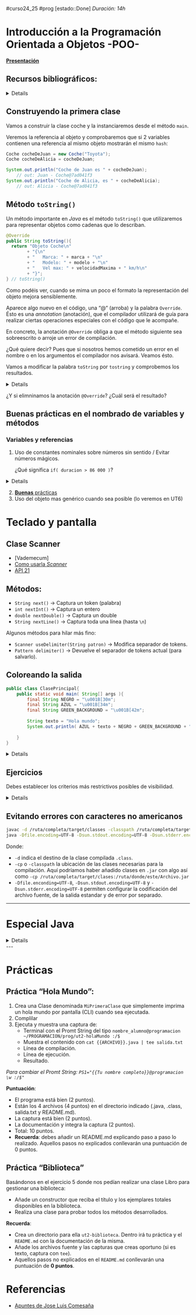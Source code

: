 #curso24_25 #prog [estado::Done] _Duración: 14h_

# Introducción a la Programación Orientada a Objetos -POO-
[**Presentación**](https://docs.google.com/presentation/d/1eZQizU8G9x8VFZFp5ja6H9hd6TJB91NZUxk0MNaVNYs/edit?usp=sharing)

## Recursos bibliográficos:
<details>
+ [W3S - Creación de clases e instanciación de objetos](https://www.w3schools.com/java/java_classes.asp)
+ [W3Schools](https://www.w3schools.com/java/java_oop.asp)
+ [JavaTPoint](https://www.javatpoint.com/java-oops-concepts)
+ [GeeksForGeeks](https://www.geeksforgeeks.org/object-oriented-programming-oops-concept-in-java/?ref=lbp)
+ [TutorialsPoint](https://www.tutorialspoint.com/java/java_object_classes.htm)
  
### Vídeos
+ [Porqué de POO](https://youtu.be/XmUz5WJmJVU?t=142)
+ [Porqué modular](https://youtu.be/RZOSJ2zuxIs?t=528)

+ [Pildoras informaticas - Curso Java desde 0 - POO](https://www.youtube.com/watch?v=XmUz5WJmJVU&list=PLU8oAlHdN5BktAXdEVCLUYzvDyqRQJ2lk&index=29)
+ [Pildoras informaticas - Curso Java desde 0 - POO 2](https://www.youtube.com/watch?v=ZY5pwm92cWQ&list=PLU8oAlHdN5BktAXdEVCLUYzvDyqRQJ2lk&index=30)
+ [Pildoras informaticas - Curso Java desde 0 - POO 3](https://www.youtube.com/watch?v=ZY5pwm92cWQ&list=PLU8oAlHdN5BktAXdEVCLUYzvDyqRQJ2lk&index=31)

</details>

## Construyendo la primera clase
Vamos a construir la clase coche y la instanciaremos desde el método `main`.

Veremos la referencia al objeto y comprobaremos que si 2 variables contienen una referencia al mismo objeto mostrarán el mismo `hash`:
```java
Coche cocheDeJuan = new Coche("Toyota");
Coche cocheDeAlicia = cocheDeJuan;

System.out.println("Coche de Juan es " + cocheDeJuan);
    // out: Juan - Coche@7ad041f3
System.out.println("Coche de Alicia, es " + cocheDeAlicia);
    // out: Alicia - Coche@7ad041f3
```

## Método `toString()`
Un método importante en _Java_ es el método `toString()` que utilizaremos para representar objetos como cadenas que lo describan.
```java
@Override
public String toString(){
  return "Objeto Coche\n"
        + "{\n"
        + "   Marca: " + marca + "\n"
        + "   Modelo: " + modelo + "\n"
        + "   Vel max: " + velocidadMaxima + " km/h\n"
        + "}";
} // toString()
```

Como podéis ver, cuando se mima un poco el formato la representación del objeto mejora sensiblemente.

Aparece algo nuevo en el código, una “@“ (arroba) y la palabra `Override`. Ésto es una _annotation_ (anotación), que el compilador utilizará de guía para realizar ciertas operaciones especiales con el código que le acompañe.

En concreto, la anotación `@Override` obliga a que el método siguiente sea sobreescrito o arroje un error de compilación. 

¿Qué quiere decir? Pues que si nosotros hemos cometido un error en el nombre o en los argumentos el compilador nos avisará. Veamos ésto.

Vamos a modificar la palabra `toString` por `tostring` y comprobemos los resultados.
<details>

```bash
./Coche.java:16: error: method does not override or implement a method from a supertype
        @Override
        ^
1 error
```

Efectivamente, el compilador nos avisa que en realidad no estamos sobreescribiendo nada y por tanto que tenemos un error en el método.
</details>

¿Y si elimninamos la anotación `@Override`? ¿Cuál será el resultado?

## Buenas prácticas en el nombrado de variables y métodos
### Variables y referencias
1. Uso de constantes nominales sobre números sin sentido / Evitar números mágicos.

   ¿Qué significa `if( duracion > 86 000 )`?
  <details>
  
  ```java
  final int SEGUNDOS_EN_UN_DIA = 86 000 // segundos
  ...
  if( duracion > SEGUNDOS_EN_UN_DIA )
    // Mas claro, ¿verdad?
  ```
  </details>
   
2. [**Buenas** prácticas](https://javascript.plainenglish.io/variable-naming-best-practices-in-javascript-94af115f42cd)
3. Uso del objeto mas genérico cuando sea posible (lo veremos en UT6)

# Teclado y pantalla

## Clase Scanner
+ [Vademecum]
+ [Como usarla _Scanner_](https://ifgeekthen.nttdata.com/s/post/que-es-y-como-usar-la-clase-scanner-en-java-MCGCZBXHLT3VDXRLUQLJ4O2X4XKM?language=es)
+ [API 21](https://docs.oracle.com/en/java/javase/21/docs//api/java.base/java/util/Scanner.html)

## Métodos:
+ `String next()` -> Captura un token (palabra)
+ `int nextInt()` -> Captura un entero
+ `double nextDouble()` -> Captura un double
+ `String nextLine()` -> Captura toda una línea (hasta `\n`)

Algunos métodos para hilar más fino:
+ `Scanner useDelimiter(String patron)` -> Modifica separador de tokens.
+ `Pattern delimiter()` -> Devuelve el separador de tokens actual (para salvarlo).


## Coloreando la salida
```java
public class ClasePrincipal{
	public static void main( String[] args ){
		final String NEGRO = "\u001B[30m";
		final String AZUL = "\u001B[34m";
		final String GREEN_BACKGROUND = "\u001B[42m";
		
		String texto = "Hola mundo";
		System.out.println( AZUL + texto + NEGRO + GREEN_BACKGROUND + " y más cosas");
	
	}
}
```

<details>

Tabla de códigos de colores ANSI:

| **Nombre del color** | **Código de colores** | **Color de fondo** | **Código de color de fondo** |
| --- | --- | --- | --- |
| NEGRO | \\u001B\[30m | FONDO NEGRO | \\u001B\[40m |
| ROJO | \\u001B\[31m | FONDO ROJO | \\u001B\[41m |
| VERDE | \\u001B\[32m | FONDO VERDE | \\u001B\[42m |
| AMARILLO | \\u001B\[33m | FONDO AMARILLO | \\u001B\[43m |
| AZUL | \\u001B\[34m | FONDO AZUL | \\u001B\[44m |
| PÚRPURA | \\u001B\[35m | FONDO PÚRPURA | \\u001B\[45m |
| CIAN | \\u001B\[36m | FONDO CIAN | \\u001B\[46m |
| BLANCO | \\u001B\[37m | FONDO BLANCO | \\u001B\[47m |

</details>


## Ejercicios
Debes establecer los criterios más restrictivos posibles de visibilidad.

<details>

1. Modifica la clase “HolaMundo” de forma que muestre por pantalla “hola {{nombre}}“, siendo {{nombre}} el primer argumento pasado por CLI.

2. Modifica la clase “HolaMundo” de forma que reclame un nombre por teclado.

3. Tenemos una clase `Coche` que tiene las propiedades `velocidad`, `direccion`, `color` y `ruedas`. \
   La clase tiene además una serie de métodos para ver su estado y modificarlo `acelerar(int cantidad) frenar(int cantidad) girar(int angulo) parar() repintar(String color) verVelocidad() verDireccion() verColor() verNumeroDeRuedas()`, siendo ésta última una característica intrínseca de todos los `Coches`. \
   Crea una clase que se encargue de crear un un objeto de la clase `Coche`. \
   Lo acelere 100 (km/h), luego reduzca 30 para girar 30 (grados a la izquierda), luego acelere 40 más, reduzca 70, gire 45 (grados a la derecha). \
   Nos muestre la velodidad, dirección actual, color y número de ruedas y se detenga completamente. \

4. Tenemos una clase `CuentaBanco` con las propiedades `saldo`, `limiteDescubierto`, `titular`, `rentabilidad`. *[Deberás establecer tú los valores por defecto]*\
   La clase tiene los métodos `ingresar(float euros), float sacar(float euros), avisarDescubierto(float saldo), avisarSaldoInsuficiente(float saldo, float seQuiereSacar), float calcularIntereses(float saldo, float rentabilidad)` y por supuesto `verSaldo()`. \
   El método `calcularIntereses`se ejecutará cada mes y llamará al método `ìngresar` con la cantidad calculada. \
   El método `sacar` utilizará el operador ternario para sacar si hay suficiente saldo o llamar al método `avisarSaldoInsuficiente` en caso contrario. \
   Crea una clase que se encargue de:
   + Crear un objeto de la clase `CuentaBanco` con 500 de saldo, un límite de descubierto de 30, a tu nombre y con una rentabilidad del 0'1%. \
   + Crear otra con 250 a nombre de un compañero.
   + Saca 300 de tu cuenta. Ingresa lo que sacaste en la de tu compañero.
   + Fin de mes *[toca debengar intereses]*.
   + Consulta el saldo de ambas cuentas.
   + Saca 300 de tu cuenta. Ingresa lo que sacaste en la de tu compañero.
   + Fin de mes *[toca debengar intereses]*.
   + Consulta el saldo de ambas cuentas.

5. Crea una clase llamada `Libro` que guarde la información de cada uno de los libros de una biblioteca. La clase debe guardar el título del libro, autor, número de ejemplares del libro y número de ejemplares prestados. La clase contendrá los siguientes métodos:
    - Constructor por defecto.
    - Constructor con parámetros.
    - Métodos `setters` y `getters`
    - Método `prestamo` que incremente el atributo correspondiente cada vez que se realice un préstamo del libro. No se podrán prestar libros de los que no queden ejemplares disponibles para prestar. Devuelve true si se ha podido realizar la operación y false en caso contrario.
    - Método `devolucion` que decremente el atributo correspondiente cuando se produzca la devolución de un libro. No se podrán devolver libros que no se hayan prestado. Devuelve true si se ha podido realizar la operación y false en caso contrario.
    - Método `toString` para mostrar los datos de los libros.
    - Escribe un programa para probar el funcionamiento de la clase Libro.
   <details>
   
   Tip:
   ```java
   public boolean prestamo(){
        // Verificamos si hay ejemplares
        //boolean isPrestable = CONDICIONAL
        // Actulizamos ejemplares
        //ejemplaresPrestados = CONDICIONAL
        // Retornamos situacion
        return isPrestable;
    }
   ```
    _CONDICIONAL debe sustituirse por el operador condicional con los argumentos adecuados_
   </details>
   
[Más ejercicios POO by Universidad Complutense de Madrid](https://github.com/luiscastelar/clases24_25/blob/main/prog/ut2/EjerciciosClasesYObjetos-UCM.pdf)

</details>


## Evitando errores con caracteres no americanos
```bash
javac -d /ruta/completa/target/classes -classpath /ruta/completa/target/classes src/main/java/ut6/HolaMundo.java 
java -Dfile.encoding=UTF-8 -Dsun.stdout.encoding=UTF-8 -Dsun.stderr.encoding=UTF-8 -classpath /ruta/completa/target/classes ut2.HolaMundo
```

Donde:
+ `-d` indica el destino de la clase compilada `.class`.
+ `-cp` o `-classpath` la ubicación de las clases necesarias para la compilación. Aquí podríamos haber añadido clases en `.jar` con algo así como `-cp /ruta/completa/target/clases:/ruta/donde/este/Archivo.jar`
+ `-Dfile.enconding=UTF-8`, `-Dsun.stdout.encoding=UTF-8` y `-Dsun.stderr.encoding=UTF-8` permiten configurar la codificación del archivo fuente, de la salida estandar y de error por separado.



---

# Especial Java
<details>

## `enum` - Tipos enumerados:
Es un tipo de clase especial que se utilizar como un subconjunto de datos (cerrados)

```java
private enum Meses {ENERO, FEBRERO, MARZO, ABRIL}

public static void main( String[] args ) {
  Meses mes = Meses.ENERO;
  System.out.println(“El año empieza por ” + mes);
}
```

Al ser una clase, podemos definir y sobreescribir métodos (ver [aquí](https://www.baeldung.com/a-guide-to-java-enums)).


## Versiones
+ Java SE, Java ME y Java EE
+ Versiones de Java SE:
  + [Desde Java 1.0 hasta 1.5](https://internetpasoapaso.com/versiones-java/)
  + Renombrado
  + [Desde J6SE hasta J8SE](https://internetpasoapaso.com/versiones-java/)
  + Cambio de ciclo de lanzamientos cada 6 meses:
    + 1 version LTS
    + 2 versiones “cortas”
  + [Desde Java 9 SE hasta 2024](https://internetpasoapaso.com/versiones-java/)
+ Kits de desarrollo:
  + OpenJDK -> la oficial
  + Temurin -> la universal
  + MS OpenJDK -> la ideal para azure
  + Amazon Corretto -> la ideal para AWS
  + RH OpenJDK -> la ideal para la nube de Red Hat


## `record` - Registros
Es un tipo de clase especial **inmutable**, esto es, que no se puede modificar sus valores después de crearlos.
```java
public record Alumno (String nombre, int edad){}
```
El compilador creará los getters, el constructor completo y el método `toString()` que nos permitirá de forma sencilla operar con ellos.

[Aquí](https://www.youtube.com/watch?v=TYtA8cJUzxA) te dejo un vídeo de refuerzo.

## Paso de argumentos por consola
```java
public class Main {
    public static void main(String[] args) {
        boolean isTieneArgumentos = ( args.length > 0 )? true : false;
        String texto = isTieneArgumentos ? args[0] : "No hay argumentos";
        System.out.println(texto);
    }
}
```

</details>    
---

# Prácticas
## Práctica “Hola Mundo”:
1. Crea una Clase denominada `MiPrimeraClase` que simplemente imprima un hola mundo por pantalla (CLI) cuando sea ejecutada.
2. Complilar
3. Ejecuta y muestra una captura de:
   + Terminal con el Promt String del tipo `nombre_alumno@programacion ~/PROGRAMACION/prog/ut2-holaMundo :/$`
   + Muestra el contenido con `cat {{ARCHIVO}}.java | tee salida.txt`
   + Línea de compilación.
   + Línea de ejecución.
   + Resultado.

_Para cambiar el Promt String: `PS1="{{Tu nombre completo}}@programacion \w :/$"`_ 

**Puntuación**:
+ El programa está bien (2 puntos).
+ Están los 4 archivos (4 puntos) en el directorio indicado (.java, .class, salida.txt y README.md).
+ La captura está bien (2 puntos).
+ La documentación y integra la captura (2 puntos).
+ Total: 10 puntos.
+ **Recuerda**: debes añadir un README.md explicando paso a paso lo realizado. Aquellos pasos no explicados conllevarán una puntuación de 0 puntos.



## Práctica “Biblioteca”
Basándonos en el ejercicio 5 donde nos pedían realizar una clase Libro para gestionar una biblioteca:
+ Añade un constructor que reciba el título y los ejemplares totales disponibles en la biblioteca.
+ Realiza una clase para probar todos los métodos desarrollados.

**Recuerda**:
+ Crea un directorio para ella `ut2-biblioteca`. Dentro irá tu práctica y el `README.md` con la documentación de la misma.
+ Añade los archivos fuente y las capturas que creas oportuno (si es texto, captura con `tee`).
+ Aquellos pasos no explicados en el `README.md` conllevarán una puntuación de **0 puntos**.

# Referencias
+ [Apuntes de Jose Luis Comesaña](https://github.com/rosepac/daw-temario/blob/main/PROG/PR03.pdf)